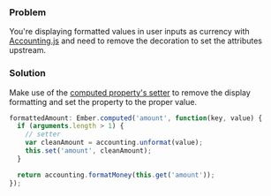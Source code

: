 ### Problem

You're displaying formatted values in user inputs as currency with
[Accounting.js][accounting] and need to remove the decoration to set the
attributes upstream.

### Solution

Make use of the [computed property's setter][setters] to remove the
display formatting and set the property to the proper value.

```js
formattedAmount: Ember.computed('amount', function(key, value) {
  if (arguments.length > 1) {
    // setter
    var cleanAmount = accounting.unformat(value);
    this.set('amount', cleanAmount);
  }

  return accounting.formatMoney(this.get('amount'));
});
```

<!---#### Example

<a class="jsbin-embed" href="http://emberjs.jsbin.com/AqeVuZI/2/embed?live">JS Bin</a>-->
[setters]: /guides/object-model/computed-properties/
[accounting]: http://josscrowcroft.github.io/accounting.js/

